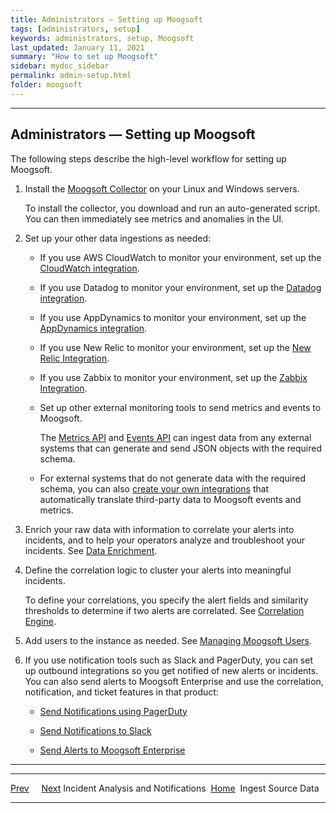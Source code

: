 ```yaml
---
title: Administrators — Setting up Moogsoft
tags: [administrators, setup]
keywords: administrators, setup, Moogsoft
last_updated: January 11, 2021
summary: "How to set up Moogsoft"
sidebar: mydoc_sidebar
permalink: admin-setup.html
folder: moogsoft
---
```


* * * * *

Administrators — Setting up Moogsoft
------------------------------------

The following steps describe the high-level workflow for setting up
Moogsoft.

1.  Install the [Moogsoft Collector](collectors.html "Collectors") on
    your Linux and Windows servers.

    To install the collector, you download and run an auto-generated
    script. You can then immediately see metrics and anomalies in the
    UI.

2.  Set up your other data ingestions as needed:

    -   If you use AWS CloudWatch to monitor your environment, set up
        the [CloudWatch
        integration](aws-cloudwatch-integration.html "AWS CloudWatch integration").

    -   If you use Datadog to monitor your environment, set up the
        [Datadog
        integration](datadog-integration-mcp.html "Datadog integration").

    -   If you use AppDynamics to monitor your environment, set up the
        [AppDynamics
        integration](appdynamics-integration.html "AppDynamics Integration").

    -   If you use New Relic to monitor your environment, set up the
        [New Relic
        Integration](new-relic-integration.html "New Relic Integration").

    -   If you use Zabbix to monitor your environment, set up the
        [Zabbix
        Integration](zabbix-integration.html "Zabbix Integration").

    -   Set up other external monitoring tools to send metrics and
        events to Moogsoft.

        The [Metrics API](metrics-api.html "Metrics API") and [Events
        API](events-api.html "Events API") can ingest data from any
        external systems that can generate and send JSON objects with
        the required schema.

    -   For external systems that do not generate data with the required
        schema, you can also [create your own
        integrations](create-your-own-integration.html "Create your own integration")
        that automatically translate third-party data to Moogsoft events
        and metrics.

3.  Enrich your raw data with information to correlate your alerts into
    incidents, and to help your operators analyze and troubleshoot your
    incidents. See [Data
    Enrichment](enrich-and-deduplicate-events-into-alerts-using-workflows.html "Enrich and Deduplicate Events into Alerts using Workflows").

4.  Define the correlation logic to cluster your alerts into meaningful
    incidents.

    To define your correlations, you specify the alert fields and
    similarity thresholds to determine if two alerts are correlated. See
    [Correlation
    Engine](correlate-alerts-into-incidents.html "Correlate Alerts into Incidents").

5.  Add users to the instance as needed. See [Managing Moogsoft
    Users](user-management.html "Managing Moogsoft Users").

6.  If you use notification tools such as Slack and PagerDuty, you can
    set up outbound integrations so you get notified of new alerts or
    incidents. You can also send alerts to Moogsoft Enterprise and use
    the correlation, notification, and ticket features in that product:

    -   [Send Notifications using
        PagerDuty](pagerduty-integration.html "Send Notifications using PagerDuty")

    -   [Send Notifications to
        Slack](send-notifications-to-slack.html "Send Notifications to Slack")

    -   [Send Alerts to Moogsoft
        Enterprise](send-alerts-to-moogsoft-enterprise.html "Send Alerts to Moogsoft Enterprise")

* * * * *

  --------------------------------------------------- ----------------------- ----------------------------------
  [Prev](incident-analysis-and-notifications.html)                             [Next](ingest-source-data.html)
  Incident Analysis and Notifications                 [Home](index-en.html)    Ingest Source Data
  --------------------------------------------------- ----------------------- ----------------------------------
